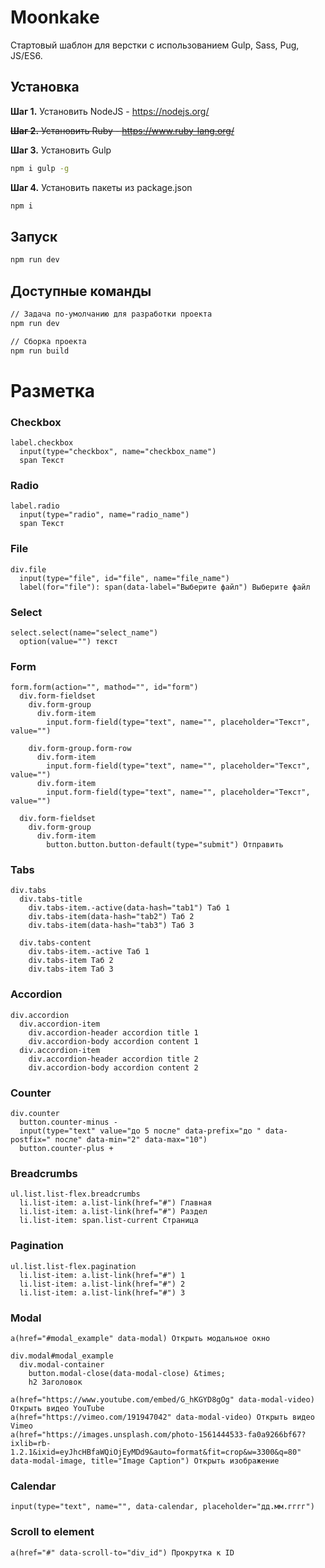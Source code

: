 # Moonkake

Стартовый шаблон для верстки с использованием Gulp, Sass, Pug, JS/ES6.

## Установка

**Шаг 1.** Установить NodeJS - https://nodejs.org/

~~**Шаг 2.** Установить Ruby - https://www.ruby-lang.org/~~

**Шаг 3.** Установить Gulp

```sh
npm i gulp -g
```

**Шаг 4.** Установить пакеты из package.json

```sh
npm i
```

## Запуск

```sh
npm run dev
```

## Доступные команды

```sh
// Задача по-умолчанию для разработки проекта
npm run dev

// Сборка проекта
npm run build
```

# Разметка

### Сheckbox

```pug
label.checkbox
  input(type="checkbox", name="checkbox_name")
  span Текст
```

### Radio

```pug
label.radio
  input(type="radio", name="radio_name")
  span Текст
```

### File

```pug
div.file
  input(type="file", id="file", name="file_name")
  label(for="file"): span(data-label="Выберите файл") Выберите файл
```

### Select

```pug
select.select(name="select_name")
  option(value="") текст
```

### Form

```pug
form.form(action="", mathod="", id="form")
  div.form-fieldset
    div.form-group
      div.form-item
        input.form-field(type="text", name="", placeholder="Текст", value="")

    div.form-group.form-row
      div.form-item
        input.form-field(type="text", name="", placeholder="Текст", value="")
      div.form-item
        input.form-field(type="text", name="", placeholder="Текст", value="")

  div.form-fieldset
    div.form-group
      div.form-item
        button.button.button-default(type="submit") Отправить
```

### Tabs

```pug
div.tabs
  div.tabs-title
    div.tabs-item.-active(data-hash="tab1") Таб 1
    div.tabs-item(data-hash="tab2") Таб 2
    div.tabs-item(data-hash="tab3") Таб 3

  div.tabs-content
    div.tabs-item.-active Таб 1
    div.tabs-item Таб 2
    div.tabs-item Таб 3
```

### Accordion

```pug
div.accordion
  div.accordion-item
    div.accordion-header accordion title 1
    div.accordion-body accordion content 1
  div.accordion-item
    div.accordion-header accordion title 2
    div.accordion-body accordion content 2
```

### Counter

```pug
div.counter
  button.counter-minus -
  input(type="text" value="до 5 после" data-prefix="до " data-postfix=" после" data-min="2" data-max="10")
  button.counter-plus +
```

### Breadcrumbs

```pug
ul.list.list-flex.breadcrumbs
  li.list-item: a.list-link(href="#") Главная
  li.list-item: a.list-link(href="#") Раздел
  li.list-item: span.list-current Страница
```

### Pagination

```pug
ul.list.list-flex.pagination
  li.list-item: a.list-link(href="#") 1
  li.list-item: a.list-link(href="#") 2
  li.list-item: a.list-link(href="#") 3
```

### Modal

```pug
a(href="#modal_example" data-modal) Открыть модальное окно

div.modal#modal_example
  div.modal-container
    button.modal-close(data-modal-close) &times;
    h2 Заголовок

a(href="https://www.youtube.com/embed/G_hKGYD8gOg" data-modal-video) Открыть видео YouTube
a(href="https://vimeo.com/191947042" data-modal-video) Открыть видео Vimeo
a(href="https://images.unsplash.com/photo-1561444533-fa0a9266bf67?ixlib=rb-1.2.1&ixid=eyJhcHBfaWQiOjEyMDd9&auto=format&fit=crop&w=3300&q=80" data-modal-image, title="Image Caption") Открыть изображение
```

### Calendar

```pug
input(type="text", name="", data-calendar, placeholder="дд.мм.гггг")
```

### Scroll to element

```pug
a(href="#" data-scroll-to="div_id") Прокрутка к ID
```
